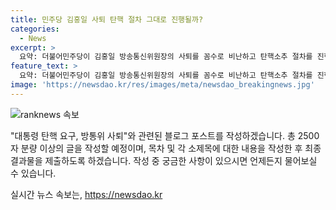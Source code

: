 ```yaml
---
title: 민주당 김홍일 사퇴 탄핵 절차 그대로 진행될까?
categories:
  - News
excerpt: >
  요약: 더불어민주당이 김홍일 방송통신위원장의 사퇴를 꼼수로 비난하고 탄핵소추 절차를 진행하겠다고 하면서, 국회 관계자들은 법 해석과 논란에 대해 토의하고 있다. 또한, 김홍일 방통위원장의 사퇴에 대해 민주당 지도부가 비판을 제기했으며, 박찬대 원내대표와 김용민 원내정책수석부대표가 각각 꼼수와 범죄자 돌려막기로 비난하는 발언을 내놓았다.
feature_text: >
  요약: 더불어민주당이 김홍일 방송통신위원장의 사퇴를 꼼수로 비난하고 탄핵소추 절차를 진행하겠다고 하면서, 국회 관계자들은 법 해석과 논란에 대해 토의하고 있다. 또한, 김홍일 방통위원장의 사퇴에 대해 민주당 지도부가 비판을 제기했으며, 박찬대 원내대표와 김용민 원내정책수석부대표가 각각 꼼수와 범죄자 돌려막기로 비난하는 발언을 내놓았다.
image: 'https://newsdao.kr/res/images/meta/newsdao_breakingnews.jpg'
---
```


<p><img src="https://newsdao.kr/res/images/meta/newsdao_breakingnews.jpg" alt="ranknews 속보" /></p>

<p>"대통령 탄핵 요구, 방통위 사퇴"와 관련된 블로그 포스트를 작성하겠습니다. 총 2500자 분량 이상의 글을 작성할 예정이며, 목차 및 각 소제목에 대한 내용을 작성한 후 최종 결과물을 제출하도록 하겠습니다. 작성 중 궁금한 사항이 있으시면 언제든지 물어보실 수 있습니다.</p>
실시간 뉴스 속보는, <a href="https://newsdao.kr" rel="dofollow">https://newsdao.kr</a>


